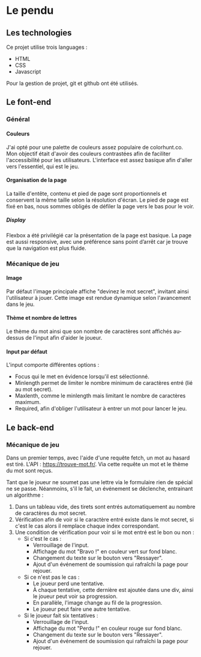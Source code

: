 # Le pendu

## Les technologies
Ce projet utilise trois languages :
- HTML
- CSS
- Javascript

Pour la gestion de projet, git et github ont été utilisés.

## Le font-end

### Général
#### Couleurs
J'ai opté pour une palette de couleurs assez populaire de colorhunt.co. Mon objectif était d'avoir des couleurs
contrastées afin de faciliter l'accessibilité pour les utilisateurs.
L'interface est assez basique afin d'aller vers l'essentiel, qui est le jeu.

#### Organisation de la page
La taille d'entête, contenu et pied de page sont proportionnels et conservent la même taille selon la résolution d'écran.
Le pied de page est fixé en bas, nous sommes obligés de défiler la page vers le bas pour le voir.

##### Display
Flexbox a été privilégié car la présentation de la page est basique. La page est aussi responsive, avec une préférence sans point d’arrêt car je trouve que la navigation est plus fluide.

### Mécanique de jeu
#### Image
Par défaut l'image principale affiche "devinez le mot secret", invitant ainsi l'utilisateur à jouer. Cette image est
rendue dynamique selon l'avancement dans le jeu.

#### Thème et nombre de lettres
Le thème du mot ainsi que son nombre de caractères sont affichés au-dessus de l'input afin d'aider le joueur.

#### Input par défaut
L'input comporte différentes options : 
- Focus qui le met en évidence lorsqu'il est sélectionné.
- Minlength permet de limiter le nombre minimum de caractères entré (lié au mot secret).
- Maxlenth, comme le minlength mais limitant le nombre de caractères maximum.
- Required, afin d'obliger l'utilisateur à entrer un mot pour lancer le jeu.

## Le back-end

### Mécanique de jeu
Dans un premier temps, avec l'aide d'une requête fetch, un mot au hasard est tiré. L'API : https://trouve-mot.fr/. Via cette
requête un mot et le thème du mot sont reçus.

Tant que le joueur ne soumet pas une lettre via le formulaire rien de spécial ne se passe. Néanmoins, s'il le fait,
un événement se déclenche, entrainant un algorithme :
1. Dans un tableau vide, des tirets sont entrés automatiquement au nombre de caractères du mot secret.
2. Vérification afin de voir si le caractère entré existe dans le mot secret, si c'est le cas alors il remplace chaque index correspondant.
3. Une condition de vérification pour voir si le mot entré est le bon ou non :
   * Si c'est le cas :
     * Verrouillage de l'input.
     * Affichage du mot "Bravo !" en couleur vert sur fond blanc.
     * Changement du texte sur le bouton vers "Ressayer".
     * Ajout d'un événement de soumission qui rafraîchi la page pour rejouer.
   * Si ce n'est pas le cas :
     * Le joueur perd une tentative.
     * À chaque tentative, cette dernière est ajoutée dans une div, ainsi le joueur peut voir sa progression.
     * En parallèle, l'image change au fil de la progression.
     * Le joueur peut faire une autre tentative.
   * Si le joueur fait six tentatives :
       * Verrouillage de l'input.
       * Affichage du mot "Perdu !" en couleur rouge sur fond blanc.
       * Changement du texte sur le bouton vers "Ressayer".
       * Ajout d'un événement de soumission qui rafraîchi la page pour rejouer.